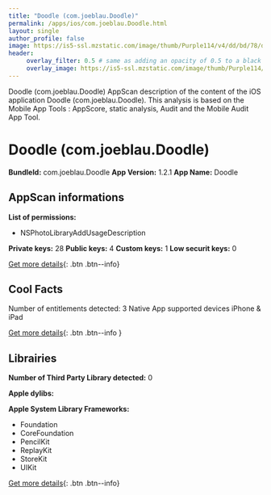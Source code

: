 ```yaml
---
title: "Doodle (com.joeblau.Doodle)"
permalink: /apps/ios/com.joeblau.Doodle.html
layout: single
author_profile: false
image: https://is5-ssl.mzstatic.com/image/thumb/Purple114/v4/dd/bd/78/ddbd7809-286c-3126-7041-832f886f4661/AppIcon-1x_U007emarketing-0-7-0-85-220.png/512x512bb.jpg
header: 
     overlay_filter: 0.5 # same as adding an opacity of 0.5 to a black background
     overlay_image: https://is5-ssl.mzstatic.com/image/thumb/Purple114/v4/dd/bd/78/ddbd7809-286c-3126-7041-832f886f4661/AppIcon-1x_U007emarketing-0-7-0-85-220.png/512x512bb.jpg
---
```

Doodle (com.joeblau.Doodle) AppScan description of the content of the iOS application Doodle (com.joeblau.Doodle). This analysis is based on the Mobile App Tools : AppScore, static analysis, Audit and the Mobile Audit App Tool.

# Doodle (com.joeblau.Doodle)

**BundleId:** com.joeblau.Doodle
**App Version:** 1.2.1
**App Name:** Doodle


## AppScan informations 

**List of permissions:** 
- NSPhotoLibraryAddUsageDescription
  
  
**Private keys:** 28
**Public keys:** 4
**Custom keys:** 1
**Low securit keys:** 0
  
[Get more details](/pricing.html){: .btn .btn--info}

## Cool Facts

Number of entitlements detected: 3
Native App
supported devices iPhone & iPad
  
[Get more details](/pricing.html){: .btn .btn--info }

## Librairies 
**Number of Third Party Library detected:** 0


**Apple dylibs:**


**Apple System Library Frameworks:**
- Foundation
- CoreFoundation
- PencilKit
- ReplayKit
- StoreKit
- UIKit


  
[Get more details](/pricing.html){: .btn .btn--info}

